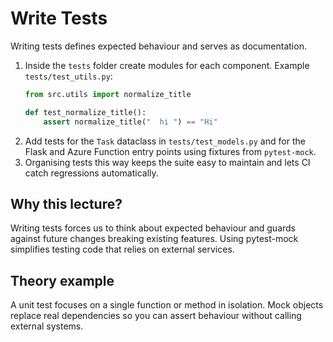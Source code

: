 # Write Tests
Writing tests defines expected behaviour and serves as documentation.


1. Inside the `tests` folder create modules for each component. Example
   `tests/test_utils.py`:
   ```python
   from src.utils import normalize_title

   def test_normalize_title():
       assert normalize_title("  hi ") == "Hi"
   ```
2. Add tests for the `Task` dataclass in `tests/test_models.py` and for the
   Flask and Azure Function entry points using fixtures from `pytest-mock`.
3. Organising tests this way keeps the suite easy to maintain and lets CI catch
   regressions automatically.

## Why this lecture?

Writing tests forces us to think about expected behaviour and guards against
future changes breaking existing features. Using pytest-mock simplifies
testing code that relies on external services.
## Theory example
A unit test focuses on a single function or method in isolation. Mock objects replace real dependencies so you can assert behaviour without calling external systems.

